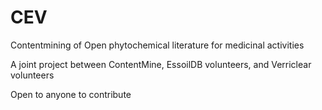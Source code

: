 # CEV
Contentmining of Open phytochemical literature for medicinal activities

A joint project between ContentMine, EssoilDB volunteers, and Verriclear volunteers

Open to anyone to contribute

